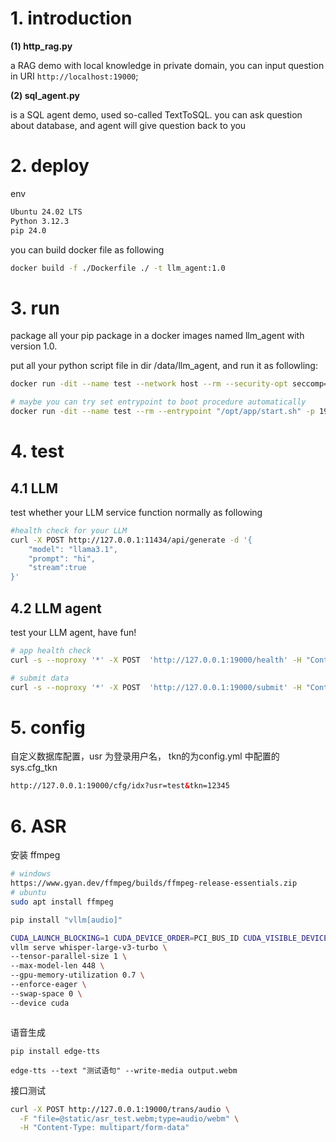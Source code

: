 # 1. introduction

 **(1) http_rag.py**

a RAG demo with local knowledge in private domain, you can input question in URI `http://localhost:19000`;

 **(2) sql_agent.py**

is a SQL agent demo, used so-called TextToSQL. you can ask question about database, and agent will give question back to you

# 2. deploy

env

```sh
Ubuntu 24.02 LTS
Python 3.12.3
pip 24.0
```



you can build docker file as following

```sh
docker build -f ./Dockerfile ./ -t llm_agent:1.0
```

# 3. run

package all your pip package in a docker images named llm_agent with version 1.0.

put all your python script file in dir /data/llm_agent, and run it as followling:

```sh
docker run -dit --name test --network host --rm --security-opt seccomp=unconfined -p 19001:19000 --entrypoint "sh /opt/app/start.sh" -v /data/llm_agent:/opt/app llm_agent:1.0

# maybe you can try set entrypoint to boot procedure automatically
docker run -dit --name test --rm --entrypoint "/opt/app/start.sh" -p 19001:19000 -v /data/llm_agent:/opt/app llm_agent:1.0
```



# 4. test

## 4.1 LLM

test whether your LLM service function normally as following

```sh
#health check for your LLM
curl -X POST http://127.0.0.1:11434/api/generate -d '{
	"model": "llama3.1",
	"prompt": "hi",
	"stream":true
}'
```

## 4.2 LLM agent

 test your LLM agent, have fun!

```sh
# app health check
curl -s --noproxy '*' -X POST  'http://127.0.0.1:19000/health' -H "Content-Type: application/json"  -d '{"msg":"who are you?"}'

# submit data
curl -s --noproxy '*' -X POST  'http://127.0.0.1:19000/submit' -H "Content-Type: application/x-www-form-urlencoded"  -d '{"msg":"who are you?"}'
```

# 5. config

自定义数据库配置，usr 为登录用户名， tkn的为config.yml 中配置的 sys.cfg_tkn
```html
http://127.0.0.1:19000/cfg/idx?usr=test&tkn=12345
```

# 6. ASR

安装  ffmpeg

```sh
# windows 
https://www.gyan.dev/ffmpeg/builds/ffmpeg-release-essentials.zip
# ubuntu
sudo apt install ffmpeg
```





```sh
pip install "vllm[audio]"

CUDA_LAUNCH_BLOCKING=1 CUDA_DEVICE_ORDER=PCI_BUS_ID CUDA_VISIBLE_DEVICES=1 \
vllm serve whisper-large-v3-turbo \
--tensor-parallel-size 1 \
--max-model-len 448 \
--gpu-memory-utilization 0.7 \
--enforce-eager \
--swap-space 0 \
--device cuda
```

```sh

```

语音生成

```
pip install edge-tts 

edge-tts --text "测试语句" --write-media output.webm
```

接口测试



```sh
curl -X POST http://127.0.0.1:19000/trans/audio \
  -F "file=@static/asr_test.webm;type=audio/webm" \
  -H "Content-Type: multipart/form-data"
```

